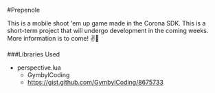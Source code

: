 #Prepenole

This is a mobile shoot 'em up game made in the Corona SDK. This is a short-term project that will undergo development in the coming weeks. More information is to come! :v::camel:

###Libraries Used
+ perspective.lua
  + GymbylCoding
  + https://gist.github.com/GymbylCoding/8675733

